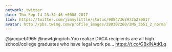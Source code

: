 ```yaml
---
network: twitter
date: Thu Sep 14 23:32:46 +0000 2017
link: https://twitter.com/jimmylittle/status/908473629725270017
avatar: http://pbs.twimg.com/profile_images/280307260/IMG_3651_2_normal.jpg
---
```


@jacqueb1965 @newtgingrich You realize DACA recipients are all high school/college graduates who have legal work pe… https://t.co/GBxlNAtKLq
